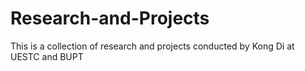 # Research-and-Projects
This is a collection of research and projects conducted by Kong Di at UESTC and BUPT
